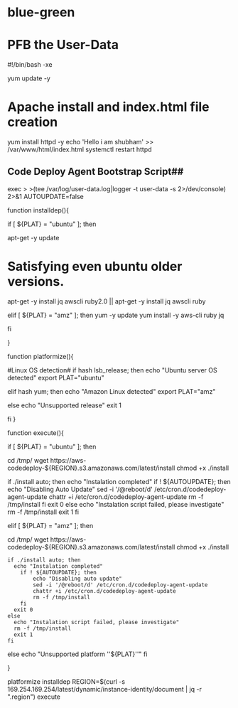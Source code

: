 # blue-green


# PFB the User-Data

#!/bin/bash -xe

yum update -y

# Apache install and index.html file creation

yum install httpd -y
echo 'Hello i am shubham' >> /var/www/html/index.html
systemctl restart httpd

## Code Deploy Agent Bootstrap Script##


exec > >(tee /var/log/user-data.log|logger -t user-data -s 2>/dev/console) 2>&1
AUTOUPDATE=false

function installdep(){

if [ ${PLAT} = "ubuntu" ]; then

  apt-get -y update
  # Satisfying even ubuntu older versions.
  apt-get -y install jq awscli ruby2.0 || apt-get -y install jq awscli ruby



elif [ ${PLAT} = "amz" ]; then
  yum -y update
  yum install -y aws-cli ruby jq

fi

}

function platformize(){

#Linux OS detection#
 if hash lsb_release; then
   echo "Ubuntu server OS detected"
   export PLAT="ubuntu"


elif hash yum; then
  echo "Amazon Linux detected"
  export PLAT="amz"

 else
   echo "Unsupported release"
   exit 1

 fi
}


function execute(){

if [ ${PLAT} = "ubuntu" ]; then

  cd /tmp/
  wget https://aws-codedeploy-${REGION}.s3.amazonaws.com/latest/install
  chmod +x ./install

  if ./install auto; then
    echo "Instalation completed"
      if ! ${AUTOUPDATE}; then
            echo "Disabling Auto Update"
            sed -i '/@reboot/d' /etc/cron.d/codedeploy-agent-update
            chattr +i /etc/cron.d/codedeploy-agent-update
            rm -f /tmp/install
      fi
    exit 0
  else
    echo "Instalation script failed, please investigate"
    rm -f /tmp/install
    exit 1
  fi

elif [ ${PLAT} = "amz" ]; then

  cd /tmp/
  wget https://aws-codedeploy-${REGION}.s3.amazonaws.com/latest/install
  chmod +x ./install

    if ./install auto; then
      echo "Instalation completed"
        if ! ${AUTOUPDATE}; then
            echo "Disabling auto update"
            sed -i '/@reboot/d' /etc/cron.d/codedeploy-agent-update
            chattr +i /etc/cron.d/codedeploy-agent-update
            rm -f /tmp/install
        fi
      exit 0
    else
      echo "Instalation script failed, please investigate"
      rm -f /tmp/install
      exit 1
    fi

else
  echo "Unsupported platform ''${PLAT}''"
fi

}

platformize
installdep
REGION=$(curl -s 169.254.169.254/latest/dynamic/instance-identity/document | jq -r ".region")
execute
